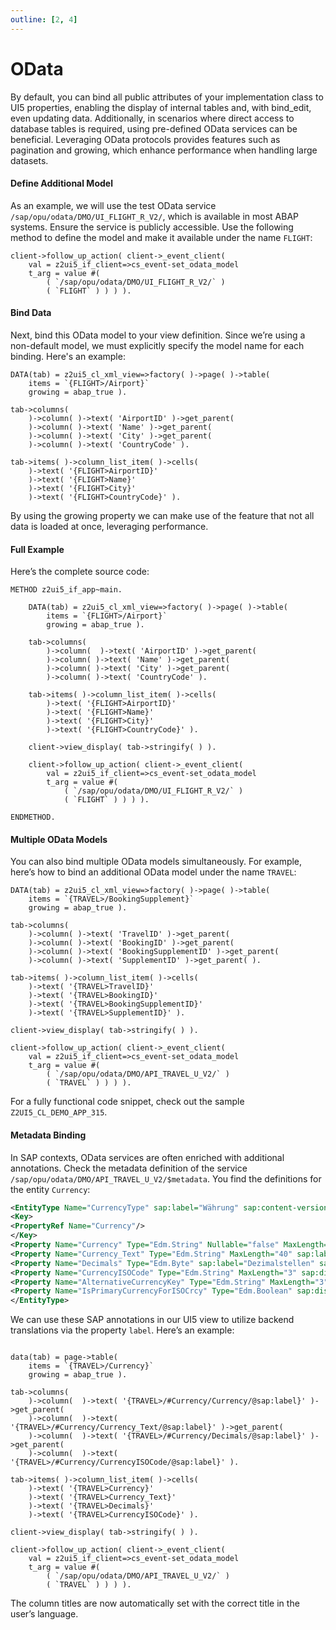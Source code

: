 ```yaml
---
outline: [2, 4]
---
```

# OData

By default, you can bind all public attributes of your implementation class to UI5 properties, enabling the display of internal tables and, with bind_edit, even updating data. Additionally, in scenarios where direct access to database tables is required, using pre-defined OData services can be beneficial. Leveraging OData protocols provides features such as pagination and growing, which enhance performance when handling large datasets.

#### Define Additional Model
As an example, we will use the test OData service `/sap/opu/odata/DMO/UI_FLIGHT_R_V2/`, which is available in most ABAP systems. Ensure the service is publicly accessible. Use the following method to define the model and make it available under the name `FLIGHT`:
```abap
client->follow_up_action( client->_event_client(
    val = z2ui5_if_client=>cs_event-set_odata_model
    t_arg = value #(
        ( `/sap/opu/odata/DMO/UI_FLIGHT_R_V2/` )
        ( `FLIGHT` ) ) ) ).
```
#### Bind Data
Next, bind this OData model to your view definition. Since we’re using a non-default model, we must explicitly specify the model name for each binding. Here's an example:
```abap
DATA(tab) = z2ui5_cl_xml_view=>factory( )->page( )->table(
    items = `{FLIGHT>/Airport}`
    growing = abap_true ).

tab->columns(
    )->column( )->text( 'AirportID' )->get_parent(
    )->column( )->text( 'Name' )->get_parent(
    )->column( )->text( 'City' )->get_parent(
    )->column( )->text( 'CountryCode' ).
 
tab->items( )->column_list_item( )->cells(
    )->text( '{FLIGHT>AirportID}'
    )->text( '{FLIGHT>Name}'
    )->text( '{FLIGHT>City}'
    )->text( '{FLIGHT>CountryCode}' ).
```
By using the growing property we can make use of the feature that not all data is loaded at once, leveraging performance.

#### Full Example
Here’s the complete source code:
```abap
METHOD z2ui5_if_app~main.
  
    DATA(tab) = z2ui5_cl_xml_view=>factory( )->page( )->table(
        items = `{FLIGHT>/Airport}`
        growing = abap_true ).

    tab->columns(
        )->column(  )->text( 'AirportID' )->get_parent(
        )->column( )->text( 'Name' )->get_parent(
        )->column( )->text( 'City' )->get_parent(
        )->column( )->text( 'CountryCode' ).
 
    tab->items( )->column_list_item( )->cells(
        )->text( '{FLIGHT>AirportID}'
        )->text( '{FLIGHT>Name}'
        )->text( '{FLIGHT>City}'
        )->text( '{FLIGHT>CountryCode}' ).

    client->view_display( tab->stringify( ) ).

    client->follow_up_action( client->_event_client(
        val = z2ui5_if_client=>cs_event-set_odata_model
        t_arg = value #(
            ( `/sap/opu/odata/DMO/UI_FLIGHT_R_V2/` )
            ( `FLIGHT` ) ) ) ).
 
ENDMETHOD.
```

#### Multiple OData Models
You can also bind multiple OData models simultaneously. For example, here’s how to bind an additional OData model under the name `TRAVEL`:
```abap
DATA(tab) = z2ui5_cl_xml_view=>factory( )->page( )->table(
    items = `{TRAVEL>/BookingSupplement}`
    growing = abap_true ).

tab->columns(
    )->column( )->text( 'TravelID' )->get_parent(
    )->column( )->text( 'BookingID' )->get_parent(
    )->column( )->text( 'BookingSupplementID' )->get_parent(
    )->column( )->text( 'SupplementID' )->get_parent( ).

tab->items( )->column_list_item( )->cells(
    )->text( '{TRAVEL>TravelID}'
    )->text( '{TRAVEL>BookingID}'
    )->text( '{TRAVEL>BookingSupplementID}'
    )->text( '{TRAVEL>SupplementID}' ).

client->view_display( tab->stringify( ) ).

client->follow_up_action( client->_event_client(
    val = z2ui5_if_client=>cs_event-set_odata_model
    t_arg = value #(
        ( `/sap/opu/odata/DMO/API_TRAVEL_U_V2/` )
        ( `TRAVEL` ) ) ) ).  
```
For a fully functional code snippet, check out the sample `Z2UI5_CL_DEMO_APP_315`.

#### Metadata Binding
In SAP contexts, OData services are often enriched with additional annotations. Check the metadata definition of the service `/sap/opu/odata/DMO/API_TRAVEL_U_V2/$metadata`. You find the definitions for the entity `Currency`:
```xml
<EntityType Name="CurrencyType" sap:label="Währung" sap:content-version="1">
<Key>
<PropertyRef Name="Currency"/>
</Key>
<Property Name="Currency" Type="Edm.String" Nullable="false" MaxLength="5" sap:display-format="UpperCase" sap:text="Currency_Text" sap:label="Währung" sap:quickinfo="Währungsschlüssel" sap:semantics="currency-code"/>
<Property Name="Currency_Text" Type="Edm.String" MaxLength="40" sap:label="Beschreibung" sap:creatable="false" sap:updatable="false"/>
<Property Name="Decimals" Type="Edm.Byte" sap:label="Dezimalstellen" sap:quickinfo="Anzahl Dezimalstellen"/>
<Property Name="CurrencyISOCode" Type="Edm.String" MaxLength="3" sap:display-format="UpperCase" sap:label="ISO-Code" sap:quickinfo="ISO-Währungscode"/>
<Property Name="AlternativeCurrencyKey" Type="Edm.String" MaxLength="3" sap:display-format="UpperCase" sap:label="Alternativschlüssel" sap:quickinfo="Alternativer Schlüssel"/>
<Property Name="IsPrimaryCurrencyForISOCrcy" Type="Edm.Boolean" sap:display-format="UpperCase" sap:label="primär" sap:quickinfo="primärer SAP-Währungscode zum ISO-Code"/>
</EntityType>
```
We can use these SAP annotations in our UI5 view to utilize backend translations via the property `label`. Here’s an example:
```abap

data(tab) = page->table(
    items = `{TRAVEL>/Currency}`
    growing = abap_true ).

tab->columns(
    )->column(  )->text( '{TRAVEL>/#Currency/Currency/@sap:label}' )->get_parent(
    )->column(  )->text( '{TRAVEL>/#Currency/Currency_Text/@sap:label}' )->get_parent(
    )->column(  )->text( '{TRAVEL>/#Currency/Decimals/@sap:label}' )->get_parent(
    )->column(  )->text( '{TRAVEL>/#Currency/CurrencyISOCode/@sap:label}' ).

tab->items( )->column_list_item( )->cells(
    )->text( '{TRAVEL>Currency}'
    )->text( '{TRAVEL>Currency_Text}'
    )->text( '{TRAVEL>Decimals}'
    )->text( '{TRAVEL>CurrencyISOCode}' ).

client->view_display( tab->stringify( ) ).

client->follow_up_action( client->_event_client(
    val = z2ui5_if_client=>cs_event-set_odata_model
    t_arg = value #(
        ( `/sap/opu/odata/DMO/API_TRAVEL_U_V2/` )
        ( `TRAVEL` ) ) ) ).  
```
The column titles are now automatically set with the correct title in the user’s language.
